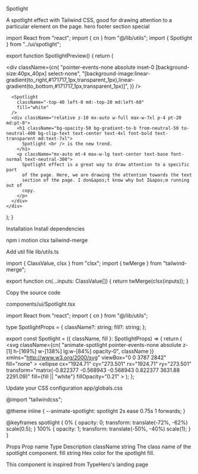 Spotlight

A spotlight effect with Tailwind CSS, good for drawing attention to a particular element on the page.
hero
footer
section
special

import React from "react";
import { cn } from "@/lib/utils";
import { Spotlight } from "../ui/spotlight";
 
export function SpotlightPreview() {
  return (
    <div className="relative flex h-[40rem] w-full overflow-hidden rounded-md bg-black/[0.96] antialiased md:items-center md:justify-center">
      <div
        className={cn(
          "pointer-events-none absolute inset-0 [background-size:40px_40px] select-none",
          "[background-image:linear-gradient(to_right,#171717_1px,transparent_1px),linear-gradient(to_bottom,#171717_1px,transparent_1px)]",
        )}
      />
 
      <Spotlight
        className="-top-40 left-0 md:-top-20 md:left-60"
        fill="white"
      />
      <div className="relative z-10 mx-auto w-full max-w-7xl p-4 pt-20 md:pt-0">
        <h1 className="bg-opacity-50 bg-gradient-to-b from-neutral-50 to-neutral-400 bg-clip-text text-center text-4xl font-bold text-transparent md:text-7xl">
          Spotlight <br /> is the new trend.
        </h1>
        <p className="mx-auto mt-4 max-w-lg text-center text-base font-normal text-neutral-300">
          Spotlight effect is a great way to draw attention to a specific part
          of the page. Here, we are drawing the attention towards the text
          section of the page. I don&apos;t know why but I&apos;m running out of
          copy.
        </p>
      </div>
    </div>
  );
}

Installation
Install dependencies

npm i motion clsx tailwind-merge

Add util file
lib/utils.ts

import { ClassValue, clsx } from "clsx";
import { twMerge } from "tailwind-merge";
 
export function cn(...inputs: ClassValue[]) {
  return twMerge(clsx(inputs));
}

Copy the source code

components/ui/Spotlight.tsx

import React from "react";
import { cn } from "@/lib/utils";
 
type SpotlightProps = {
  className?: string;
  fill?: string;
};
 
export const Spotlight = ({ className, fill }: SpotlightProps) => {
  return (
    <svg
      className={cn(
        "animate-spotlight pointer-events-none absolute z-[1]  h-[169%] w-[138%] lg:w-[84%] opacity-0",
        className
      )}
      xmlns="http://www.w3.org/2000/svg"
      viewBox="0 0 3787 2842"
      fill="none"
    >
      <g filter="url(#filter)">
        <ellipse
          cx="1924.71"
          cy="273.501"
          rx="1924.71"
          ry="273.501"
          transform="matrix(-0.822377 -0.568943 -0.568943 0.822377 3631.88 2291.09)"
          fill={fill || "white"}
          fillOpacity="0.21"
        ></ellipse>
      </g>
      <defs>
        <filter
          id="filter"
          x="0.860352"
          y="0.838989"
          width="3785.16"
          height="2840.26"
          filterUnits="userSpaceOnUse"
          colorInterpolationFilters="sRGB"
        >
          <feFlood floodOpacity="0" result="BackgroundImageFix"></feFlood>
          <feBlend
            mode="normal"
            in="SourceGraphic"
            in2="BackgroundImageFix"
            result="shape"
          ></feBlend>
          <feGaussianBlur
            stdDeviation="151"
            result="effect1_foregroundBlur_1065_8"
          ></feGaussianBlur>
        </filter>
      </defs>
    </svg>
  );
};

Update your CSS configuration
app/globals.css

@import "tailwindcss";
 
@theme inline {
  --animate-spotlight: spotlight 2s ease 0.75s 1 forwards;
}
 
@keyframes spotlight {
  0% {
    opacity: 0;
    transform: translate(-72%, -62%) scale(0.5);
  }
  100% {
    opacity: 1;
    transform: translate(-50%, -40%) scale(1);
  }
}

Props
Prop name	Type	Description
className	string	The class name of the spotlight component.
fill	string	Hex color for the spotlight fill.

This component is inspired from TypeHero's landing page